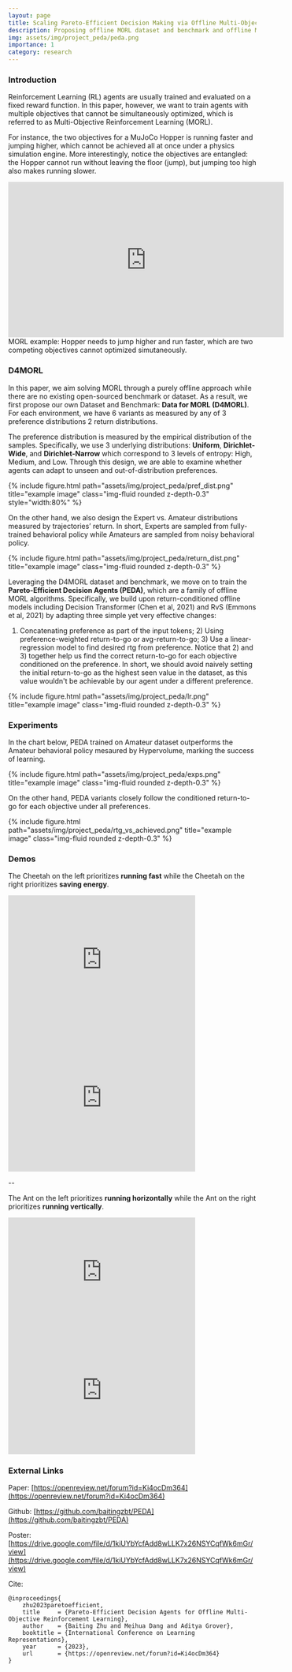 ```yaml
---
layout: page
title: Scaling Pareto-Efficient Decision Making via Offline Multi-Objective RL
description: Proposing offline MORL dataset and benchmark and offline MORL agents. Published in ICLR 2023.
img: assets/img/project_peda/peda.png
importance: 1
category: research
---
```


### Introduction

Reinforcement Learning (RL) agents are usually trained and evaluated on a fixed reward function. In this paper, however, we want to train agents with multiple objectives that cannot be simultaneously optimized, which is referred to as Multi-Objective Reinforcement Learning (MORL).

For instance, the two objectives for a MuJoCo Hopper is running faster and jumping higher, which cannot be achieved all at once under a physics simulation engine. More interestingly, notice the objectives are entangled: the Hopper cannot run without leaving the floor (jump), but jumping too high also makes running slower.


<!-- <div class="row">
    <div class="col-sm mt-3 mt-md-0">
    </div>
    <div class="col-sm mt-3 mt-md-0">
    </div>
    <div class="col-sm mt-3 mt-md-0">
    </div>
</div> -->

<center>
<iframe width="560" height="315" src="https://www.youtube.com/embed/EWicckohj04" title="YouTube video player" frameborder="0" allow="accelerometer; autoplay; clipboard-write; encrypted-media; gyroscope; picture-in-picture; web-share" allowfullscreen></iframe>
</center>
<div class="caption">
    MORL example: Hopper needs to jump higher and run faster, which are two competing objectives cannot optimized simutaneously.
</div>

### D4MORL

In this paper, we aim solving MORL through a purely offline approach while there are no existing open-sourced benchmark or dataset. As a result, we first propose our own Dataset and Benchmark: **Data for MORL (D4MORL)**. For each environment, we have 6 variants as measured by any of 3 preference distributions 2 return distributions.

The preference distribution is measured by the empirical distribution of the samples. Specifically, we use 3 underlying distributions: **Uniform**, **Dirichlet-Wide**, and **Dirichlet-Narrow** which correspond to 3 levels of entropy: High, Medium, and Low. Through this design, we are able to examine whether agents can adapt to unseen and out-of-distribution preferences.

<div class="row">
    <div class="col-sm mt-3 mt-md-0">
        {% include figure.html path="assets/img/project_peda/pref_dist.png" title="example image" class="img-fluid rounded z-depth-0.3" style="width:80%" %}
    </div>
</div>


On the other hand, we also design the Expert vs. Amateur distributions measured by trajectories’ return. In short, Experts are sampled from fully-trained behavioral policy while Amateurs are sampled from noisy behavioral policy.
<div class="row">
    <div class="col-sm mt-3 mt-md-0">
        {% include figure.html path="assets/img/project_peda/return_dist.png" title="example image" class="img-fluid rounded z-depth-0.3" %}
    </div>
</div>

Leveraging the D4MORL dataset and benchmark, we move on to train the **Pareto-Efficient Decision Agents (PEDA)**, which are a family of offline MORL algorithms. Specifically, we build upon return-conditioned offline models including Decision Transformer (Chen et al, 2021) and RvS (Emmons et al, 2021) by adapting three simple yet very effective changes:

1) Concatenating preference as part of the input tokens; 2) Using preference-weighted return-to-go or avg-return-to-go; 3) Use a linear-regression model to find desired rtg from preference. Notice that 2) and 3) together help us find the correct return-to-go for each objective conditioned on the preference. In short, we should avoid naively setting the initial return-to-go as the highest seen value in the dataset, as this value wouldn't be achievable by our agent under a different preference.

<div class="row">
    <div class="col-sm mt-3 mt-md-0">
    </div>
    <div class="col-sm mt-3 mt-md-0">
    {% include figure.html path="assets/img/project_peda/lr.png" title="example image" class="img-fluid rounded z-depth-0.3" %}
    </div>
    <div class="col-sm mt-3 mt-md-0">
    </div>
</div>

### Experiments

In the chart below, PEDA trained on Amateur dataset outperforms the Amateur behavioral policy mesaured by Hypervolume, marking the success of learning.

<div class="row">
    <div class="col-sm mt-3 mt-md-0">
        {% include figure.html path="assets/img/project_peda/exps.png" title="example image" class="img-fluid rounded z-depth-0.3" %}
    </div>
</div>

On the other hand, PEDA variants closely follow the conditioned return-to-go for each objective under all preferences.

<div class="row">
    <div class="col-sm mt-3 mt-md-0">
        {% include figure.html path="assets/img/project_peda/rtg_vs_achieved.png" title="example image" class="img-fluid rounded z-depth-0.3" %}
    </div>
</div>

### Demos

The Cheetah on the left prioritizes **running fast** while the Cheetah on the right prioritizes **saving energy**.

<iframe width="380" height="280" src="https://www.youtube.com/embed/kcL0zmteKeA" title="YouTube video player" frameborder="0" allow="accelerometer; autoplay; clipboard-write; encrypted-media; gyroscope; picture-in-picture; web-share" allowfullscreen></iframe>
<iframe width="380" height="280" src="https://www.youtube.com/embed/XI16nrk5wDk" title="YouTube video player" frameborder="0" allow="accelerometer; autoplay; clipboard-write; encrypted-media; gyroscope; picture-in-picture; web-share" allowfullscreen></iframe>

--

The Ant on the left prioritizes **running horizontally** while the Ant on the right prioritizes **running vertically**.

<iframe width="380" height="240" src="https://www.youtube.com/embed/ywxyXmYXRfo" title="YouTube video player" frameborder="0" allow="accelerometer; autoplay; clipboard-write; encrypted-media; gyroscope; picture-in-picture; web-share" allowfullscreen></iframe>
<iframe width="380" height="240" src="https://www.youtube.com/embed/ValIp8PG3cY" title="YouTube video player" frameborder="0" allow="accelerometer; autoplay; clipboard-write; encrypted-media; gyroscope; picture-in-picture; web-share" allowfullscreen></iframe>


### External Links

Paper: [https://openreview.net/forum?id=Ki4ocDm364](https://openreview.net/forum?id=Ki4ocDm364)

Github: [https://github.com/baitingzbt/PEDA](https://github.com/baitingzbt/PEDA)

Poster: [https://drive.google.com/file/d/1kiUYbYcfAdd8wLLK7x26NSYCqfWk6mGr/view](https://drive.google.com/file/d/1kiUYbYcfAdd8wLLK7x26NSYCqfWk6mGr/view)

Cite:
```
@inproceedings{
    zhu2023paretoefficient,
    title     = {Pareto-Efficient Decision Agents for Offline Multi-Objective Reinforcement Learning},
    author    = {Baiting Zhu and Meihua Dang and Aditya Grover},
    booktitle = {International Conference on Learning Representations},
    year      = {2023},
    url       = {https://openreview.net/forum?id=Ki4ocDm364}
}
```